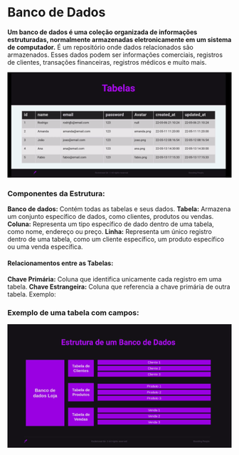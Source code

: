 # Banco de Dados

**Um banco de dados é uma coleção organizada de informações estruturadas, normalmente armazenadas eletronicamente em um sistema de computador.**
É um repositório onde dados relacionados são armazenados. Esses dados podem ser informações comerciais, registros de clientes, transações financeiras, registros médicos e muito mais.

![Structure](./structure.png)

### Componentes da Estrutura:

**Banco de dados:** Contém todas as tabelas e seus dados.
**Tabela:** Armazena um conjunto específico de dados, como clientes, produtos ou vendas.
**Coluna:** Representa um tipo específico de dado dentro de uma tabela, como nome, endereço ou preço.
**Linha:** Representa um único registro dentro de uma tabela, como um cliente específico, um produto específico ou uma venda específica.

#### Relacionamentos entre as Tabelas:

**Chave Primária:** Coluna que identifica unicamente cada registro em uma tabela.
**Chave Estrangeira:** Coluna que referencia a chave primária de outra tabela.
Exemplo:

### Exemplo de uma tabela com campos:

![Example](./example.png)
